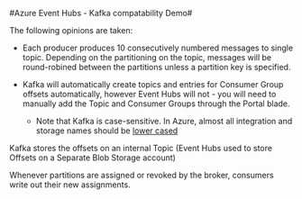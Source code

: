 #Azure Event Hubs - Kafka compatability Demo#

The following opinions are taken:

 - Each producer produces 10 consecutively numbered messages to single topic. Depending on the partitioning on the topic, messages will be round-robined between the partitions unless a partition key is specified.
  
- Kafka will automatically create topics and entries for Consumer Group offsets automatically, however Event Hubs will not - you will need to manually add the Topic and Consumer Groups through the Portal blade.
    - Note that Kafka is case-sensitive. In Azure, almost all integration and storage names should be [lower cased](https://docs.microsoft.com/en-us/azure/architecture/best-practices/naming-conventions#storage)
 
Kafka stores the offsets on an internal Topic (Event Hubs used to store Offsets on a Separate Blob Storage account)
  
Whenever partitions are assigned or revoked by the broker, consumers write out their new assignments.
